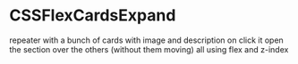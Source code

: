 # CSSFlexCardsExpand
repeater with a bunch of cards with image and description
on click it open the section over the others (without them moving)
all using flex and z-index 

